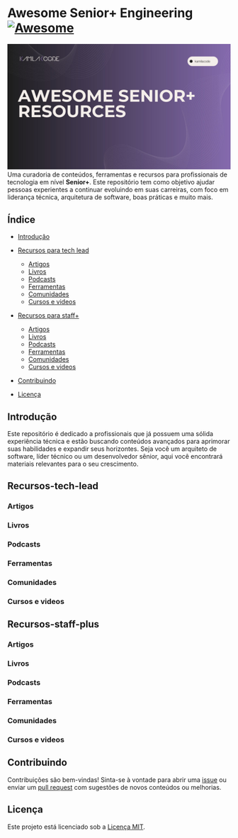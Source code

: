 # Awesome Senior+ Engineering [![Awesome](https://awesome.re/badge.svg)](https://awesome.re)

![Capa do Projeto](https://github.com/Kamilahsantos/awesome-senior-plus-engineering/blob/main/Capa-projeto.jpg)
Uma curadoria de conteúdos, ferramentas e recursos para profissionais de tecnologia em nível **Senior+**. Este repositório tem como objetivo ajudar pessoas experientes a continuar evoluindo em suas carreiras, com foco em liderança técnica, arquitetura de software, boas práticas e muito mais.

## Índice

- [Introdução](#introdução)
- [Recursos para tech lead](#Recursos-tech-lead)

  - [Artigos](#artigos)
  - [Livros](#livros)
  - [Podcasts](#podcasts)
  - [Ferramentas](#ferramentas)
  - [Comunidades](#comunidades)
  - [Cursos e videos](#comunidades)

- [Recursos para staff+](#recursos)

  - [Artigos](#artigos)
  - [Livros](#livros)
  - [Podcasts](#podcasts)
  - [Ferramentas](#ferramentas)
  - [Comunidades](#comunidades)
  - [Cursos e videos](#comunidades)

- [Contribuindo](#contribuindo)
- [Licença](#licença)

## Introdução

Este repositório é dedicado a profissionais que já possuem uma sólida experiência técnica e estão buscando conteúdos avançados para aprimorar suas habilidades e expandir seus horizontes. Seja você um arquiteto de software, líder técnico ou um desenvolvedor sênior, aqui você encontrará materiais relevantes para o seu crescimento.

## Recursos-tech-lead

### Artigos

### Livros

### Podcasts

### Ferramentas

### Comunidades

### Cursos e videos

## Recursos-staff-plus

### Artigos

### Livros

### Podcasts

### Ferramentas

### Comunidades

### Cursos e videos

## Contribuindo

Contribuições são bem-vindas! Sinta-se à vontade para abrir uma [issue](#) ou enviar um [pull request](#) com sugestões de novos conteúdos ou melhorias.

## Licença

Este projeto está licenciado sob a [Licença MIT](LICENSE).
